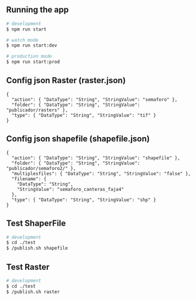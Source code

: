 
## Running the app
```bash
# development
$ npm run start

# watch mode
$ npm run start:dev

# production mode
$ npm run start:prod
```

## Config json Raster (raster.json)
```
{
  "action": { "DataType": "String", "StringValue": "semaforo" },
  "folder": { "DataType": "String", "StringValue": "publicador/rasters" },
  "type": { "DataType": "String", "StringValue": "tif" }
}
```


## Config json shapefile (shapefile.json)
```
{
  "action": { "DataType": "String", "StringValue": "shapefile" },
  "folder": { "DataType": "String", "StringValue": "publicador/semaforo2/" },
  "multiplesfiles": { "DataType": "String", "StringValue": "false" },
  "filename": {
    "DataType": "String",
    "StringValue": "semaforo_canteras_faja4"
  },
  "type": { "DataType": "String", "StringValue": "shp" }
}

```

## Test ShaperFile
```bash
# development
$ cd ./test
$ /publish.sh shapefile

```

## Test Raster
```bash
# development
$ cd ./test
$ /publish.sh raster

```